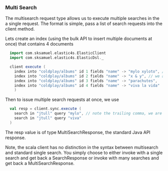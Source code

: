 ### Multi Search

The multisearch request type allows us to execute multiple searches in the a single request.
The format is simple, pass a list of search requests into the client method.

Lets create an index (using the bulk API to insert multiple documents at once) that contains 4 documents

```scala
  import com.sksamuel.elastic4s.ElasticClient
  import com.sksamuel.elastic4s.ElasticDsl._

  client execute (
    index into "coldplay/albums" id 1 fields "name" -> "mylo xyloto", // note the trailing commas
    index into "coldplay/albums" id 2 fields "name" -> "x & y", // we are invoking a var args method
    index into "coldplay/albums" id 3 fields "name" -> "parachutes",
    index into "coldplay/albums" id 4 fields "name" -> "viva la vida"
    )
```

Then to issue multiple search requests at once, we use

```scala
  val resp = client.sync.execute (
    search in "jtull" query "mylo", // note the trailing comma, we are invoking a var args method
    search in "jtull" query "viva"
  )
```

The resp value is of type MultiSearchResponse, the standard Java API response.

Note, the scala client has no distinction in the syntax between multisearch and standard single search.
You simply choose to either invoke with a single search and get back a SearchResponse or invoke with many searches and get back a MultiSearchResponse.